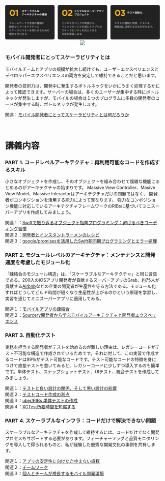 <a href="https://fastcampus.co.kr/dev_red_rsj?utm_source=soojin-github&utm_medium=readme&utm_campaign=soojin">
  <img src="https://github.com/nsoojin/MiniSuperApp-jp/blob/main/assets/rosoojin-point-web.png?raw=true" />
</a>

<div align = "center">
  <a href="https://soojin.ro">
    <img src="https://img.shields.io/badge/iOSエンジニア-ノ・スジン-orange?style=flat" />
  </a>
</div>

### モバイル開発者にとってスケーラビリティとは

モバイルチームとアプリの規模が拡大し続けても、ユーザーエクスペリエンスとデベロッパーエクスペリエンスの両方を安定して維持できることだと思います。

開発者の技術力は、開発中に発生するボトルネックをいかにうまく処理するかによって確認できます。サーバーの場合は、多くのユーザーが集中する時にボトルネックが発生しますが、モバイルの場合は１つのプログラムに多数の開発者のコードが集中する時、ボトルネックが発生します。

関連：[モバイル開発者にとってスケーラビリティとは何だろうか](https://soojin.ro/blog/scalability-jp)

<br>

# 講義内容

### PART 1. コードレベルアーキテクチャ：再利用可能なコードを作成するスキル

小さなオブジェクトを作成し、そのオブジェクトを組み合わせて複雑な機能にまとめるのがアーキテクチャの始まりです。
Massive View Controller、Masive View Model、Massive Interactorはアーキテクチャだけの問題ではなく、
開発者がコンポジションを活用する能力によって異なります。 
強力なコンポジション機能に対応しているアーキテクチャフレームワークのRIBsに基づいてミニスーパーアプリを作成してみましょう。

関連１：[Swiftで振り返るオブジェクト指向プログラミング：避けるべきコーディング習慣](https://soojin.ro/blog/solid-principles-in-swift-jp)
<br>
関連２：[開発者とインスタントラーメンのレシピ](https://soojin.ro/blog/programmer-and-ramyun-jp)
<br>
関連３：[google/promisesを活用したSwift非同期プログラミングとエラー処理](https://soojin.ro/blog/using-google-promises-swift-jp)

### PART 2. モジュールレベルのアーキテクチャ：メンテナンスと開発速度を考慮したモジュール化

「疎結合のモジュール構造」は、「スケーラブルなアーキテクチャ」と同じ言葉である。200人のiOSアプリ開発者が貢献するスーパーアプリのGrab、約75人が貢献する[Airbnb](https://medium.com/airbnb-engineering/designing-for-productivity-in-a-large-scale-ios-application-9376a430a0bf)などの企業の開発者が生産性を守る方法である。モジュール化すればどうしてビルド時間が短くなり生産性が上がるのかという原理を学習し、実習を通じてミニスーパーアプリに適用してみる。


関連１：[モバイルアプリの疎結合](https://soojin.ro/blog/loose-coupling-jp)
<br>
関連２：[Sourcery開発者から学ぶモバイルアーキテクチャと開発者エクスペリエンス](https://soojin.ro/blog/pragmatic-programmer-jp)

### PART 3. 自動化テスト

実務を担当する開発者がテストを始めるのが難しい理由は、レガシーコードがテスト不可能な構造で作成されているためです。それに対して、この実習で作成するコードは99％がテスト可能なコードです。テスト可能なコードの特徴を身につけて直接テストを書いてみると、レガシーコードに少しずつ導入するのも簡単です。単体テスト、スナップショットテスト、UIテスト、統合テストを作成してみましょう。

関連１：[テストと良い設計の関係、そして悪い設計の影響](https://soojin.ro/blog/tests-and-design-jp)
<br>
関連２：[テストコード作成の利点](https://soojin.ro/blog/writing-test-code-jp)
<br>
関連３：[uber/RIBs 単体テストの作成](https://soojin.ro/blog/unit-testing-ribs-jp)
<br>
関連４：[XCTest所要時間を短縮する](https://soojin.ro/blog/application-library-test-jp)

### PART 4. スケーラブルなインフラ：コードだけで解決できない問題

スケーラブルなアーキテクチャを作成して維持するには、コードだけでなく開発プロセスもサポートする必要があります。フィーチャーフラグと品質モニタリングを導入して得られるものと、私が経験した優秀な開発文化の事例を共有します。

関連１：[アプリの安定性に向けたたゆまない旅程](https://soojin.ro/blog/journey-to-app-stability-jp)
<br>
関連２：[チームワーク](https://soojin.ro/blog/teamwork-jp)
<br>
関連３：[個人とチームが成長するモバイル開発環境](https://soojin.ro/blog/mobile-platform-jp)
